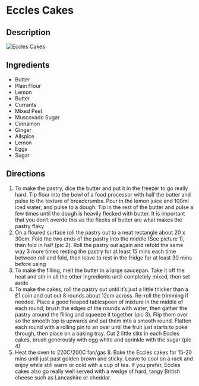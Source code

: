 # Eccles Cakes

## Description
![Eccles Cakes](https://www.themealdb.com/images/media/meals/wtqrqw1511639627.jpg "Eccles Cakes")

## Ingredients
- Butter
- Plain Flour
- Lemon
- Butter
- Currants
- Mixed Peel
- Muscovado Sugar
- Cinnamon
- Ginger
- Allspice
- Lemon
- Eggs
- Sugar

## Directions
1. To make the pastry, dice the butter and put it in the freezer to go really hard. Tip flour into the bowl of a food processor with half the butter and pulse to the texture of breadcrumbs. Pour in the lemon juice and 100ml iced water, and pulse to a dough. Tip in the rest of the butter and pulse a few times until the dough is heavily flecked with butter. It is important that you don’t overdo this as the flecks of butter are what makes the pastry flaky
2. On a floured surface roll the pastry out to a neat rectangle about 20 x 30cm. Fold the two ends of the pastry into the middle (See picture 1), then fold in half (pic 2). Roll the pastry out again and refold the same way 3 more times resting the pastry for at least 15 mins each time between roll and fold, then leave to rest in the fridge for at least 30 mins before using
3. To make the filling, melt the butter in a large saucepan. Take it off the heat and stir in all the other ingredients until completely mixed, then set aside
4. To make the cakes, roll the pastry out until it’s just a little thicker than a £1 coin and cut out 8 rounds about 12cm across. Re-roll the trimming if needed. Place a good heaped tablespoon of mixture in the middle of each round, brush the edges of the rounds with water, then gather the pastry around the filling and squeeze it together (pic 3). Flip them over so the smooth top is upwards and pat them into a smooth round. Flatten each round with a rolling pin to an oval until the fruit just starts to poke through, then place on a baking tray. Cut 2 little slits in each Eccles cakes, brush generously with egg white and sprinkle with the sugar (pic 4)
5. Heat the oven to 220C/200C fan/gas 8. Bake the Eccles cakes for 15-20 mins until just past golden brown and sticky. Leave to cool on a rack and enjoy while still warm or cold with a cup of tea. If you prefer, Eccles cakes also go really well served with a wedge of hard, tangy British cheese such as Lancashire or cheddar.
